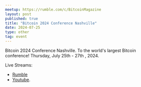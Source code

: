 ```yaml
---
meetup: https://rumble.com/c/BitcoinMagazine
layout: post
published: true
title: "Bitcoin 2024 Conference Nashville"
date: 2024-07-25
type: other
tag: event
---
```

Bitcoin 2024 Conference Nashville. To the world's largest Bitcoin conference! Thursday, July 25th - 27th , 2024. 

<p></p>

Live Streams: 
- <a href="https://rumble.com/c/BitcoinMagazine" target="_blank">Rumble</a> 
- <a href="https://www.youtube.com/c/bitcoinmagazine" target="_blank">Youtube</a>.

